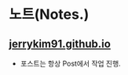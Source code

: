 # 노트(Notes.)

## [jerrykim91.github.io](https://jerrykim91.github.io/)


- 포스트는 항상 Post에서 작업 진행.


<!-- https://github.com/madplay/madplay.github.io/blob/master/timeline.html -->
<!-- https://app.travis-ci.com/github/Jerrykim91/jerrykim91.github.io/settings -->